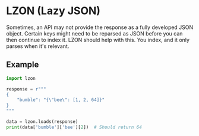 # LZON (Lazy JSON)

Sometimes, an API may not provide the response as a fully developed JSON object. Certain keys might need to be reparsed as JSON before you can then continue to index it. LZON should help with this. You index, and it only parses when it's relevant.

## Example

```py
import lzon

response = r"""
{
    "bumble": "{\"bee\": [1, 2, 64]}"
}
"""

data = lzon.loads(response)
print(data['bumble']['bee'][2])  # Should return 64
```
